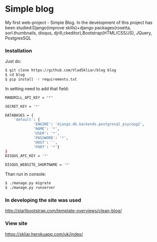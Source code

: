 # Simple blog

My first web-project - Simple Blog. In the development of this project has been studied:Django(improve skills)+django packages(rosetta, sorl.thumbnails, disqus, djrill,ckeditor),Bootstrap(HTML/CSS/JS), JQuery, PostgresSQL

### Installation

Just do:
```sh
$ git clone https://github.com/VladSkliar/blog blog
$ cd blog
$ pip install -r requirements.txt
```
In setting need to add that field:
```sh
MANDRILL_API_KEY = "*"

SECRET_KEY = '*'

DATABASES = {
    'default': {
             'ENGINE': 'django.db.backends.postgresql_psycopg2',
             'NAME': '*',
             'USER': '*',
             'PASSWORD': '*',
             'HOST': '',
             'PORT': '*'}
}
DISQUS_API_KEY = '*'

DISQUS_WEBSITE_SHORTNAME = '*'
```
Than run in console:
```sh
$ ./manage.py migrate
$ ./manage.py runserver 
```

### In developing the site was used
http://startbootstrap.com/template-overviews/clean-blog/

### View site
https://skliar.herokuapp.com/uk/index/
